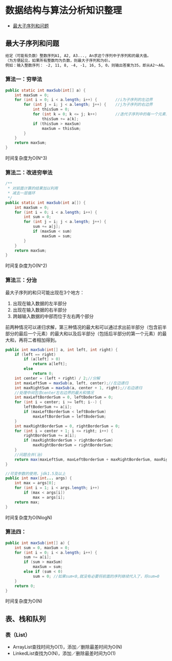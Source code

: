 # 数据结构与算法分析知识整理

* [最大子序列和问题](https://github.com/jialechan/data_structures_and_algorithm_analysis_in_java#%E6%9C%80%E5%A4%A7%E5%AD%90%E5%BA%8F%E5%88%97%E5%92%8C%E9%97%AE%E9%A2%98)

## 最大子序列和问题
```txt
给定（可能有负数）整数序列A1, A2, A3..., An求这个序列中子序列和的最大值。   
（为方便起见，如果所有整数均为负数，则最大子序列和为0）。   
例如：输入整数序列： -2, 11, 8, -4, -1, 16, 5, 0，则输出答案为35，即从A2～A6。
```
### 算法一：穷举法
```java
public static int maxSub(int[] a) {
    int maxSum = 0;
    for (int i = 0; i < a.length; i++) {        //i为子序列的左边界
        for (int j = i; j < a.length; j++) {    //j为子序列的右边界
            int thisSum = 0;
            for (int k = 0; k <= j; k++)        //迭代子序列中的每一个元素，求和
                thisSum += a[k];
            if (thisSum > maxSum)
                maxSum = thisSum;
        }
    }
    return maxSum;
}
```
时间复杂度为O(N^3)
### 算法二：改进穷举法
```java
/** 
 * 对前面计算的结果加以利用 
 * 减去一层循环 
 */  
public static int maxSub(int a[]) {  
    int maxSum = 0;  
    for (int i = 0; i < a.length; i++) {  
        int sum = 0;  
        for (int j = i; j < a.length; j++) {  
            sum += a[j];  
            if (maxSum < sum)  
                maxSum = sum;  
        }  
    }  
    return maxSum;  
}  
```
时间复杂度为O(N^2)
### 算法三：分治
最大子序列的和只可能出现在3个地方：

  1. 出现在输入数据的左半部分   
  2. 出现在输入数据的右半部分   
  3. 跨越输入数据的中部而位于左右两个部分   

前两种情况可以递归求解，第三种情况的最大和可以通过求出前半部分（包含前半部分的最后一个元素）的最大和以及后半部分（包括后半部分的第一个元素）的最大和，再将二者相加得到。
```java
public int maxSub(int[] a, int left, int right) {
    if (left == right)
        if (a[left] > 0)
            return a[left];
        else
            return 0;
    int center = (left + right) / 2;//分解  
    int maxLeftSum = maxSub(a, left, center);//左边递归  
    int maxRightSum = maxSub(a, center + 1, right);//右边递归  
    //处理中间包含center左右边界的最大和情况  
    int maxLeftBorderSum = 0, leftBoderSum = 0;
    for (int i = center; i >= left; i--) {
        leftBoderSum += a[i];
        if (maxLeftBorderSum < leftBoderSum)
            maxLeftBorderSum = leftBoderSum;
    }
    int maxRightBorderSum = 0, rightBorderSum = 0;
    for (int i = center + 1; i <= right; i++) {
        rightBorderSum += a[i];
        if (maxRightBorderSum > rightBorderSum)
            maxRightBorderSum = rightBorderSum;
    }
    //问题合并(治)  
    return max(maxLeftSum, maxLeftBorderSum + maxRightBorderSum, maxRightSum);
}

//可变参数的使用，jdk1.5及以上  
public int max(int... args) {
    int max = args[0];
    for (int i = 1; i < args.length; i++)
        if (max < args[i])
            max = args[i];
    return max;
}
```
时间复杂度为O(NlogN)
### 算法四：
```java
public int maxSub(int[] a) {
    int sum = 0, maxSum = 0;
    for (int i = 0; i < a.length; i++) {
        sum += a[i];
        if (sum > maxSum)
            maxSum = sum;
        else if (sum < 0)
            sum = 0; //如果sum<0,就没有必要将前面的序列继续代入了，将sum=0  
    }
    return 0;
}
```
时间复杂度为O(N)

## 表、栈和队列
### 表（List）
* ArrayList查找时间为O(1)，添加／删除最差时间为O(N)
* LinkedList查找为O(N)，添加／删除最差时间为O(1)
